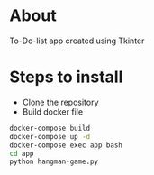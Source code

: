 # About

To-Do-list app created using Tkinter

# Steps to install

- Clone the repository 
- Build docker file
```sh
docker-compose build
docker-compose up -d
docker-compose exec app bash
cd app
python hangman-game.py
```

